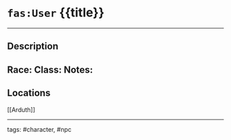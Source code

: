 # `fas:User` {{title}}
---

## Description
**Race**: 
**Class**: 
**Notes**: 
- 
## Locations
[[Arduth]]

---
tags: #character, #npc